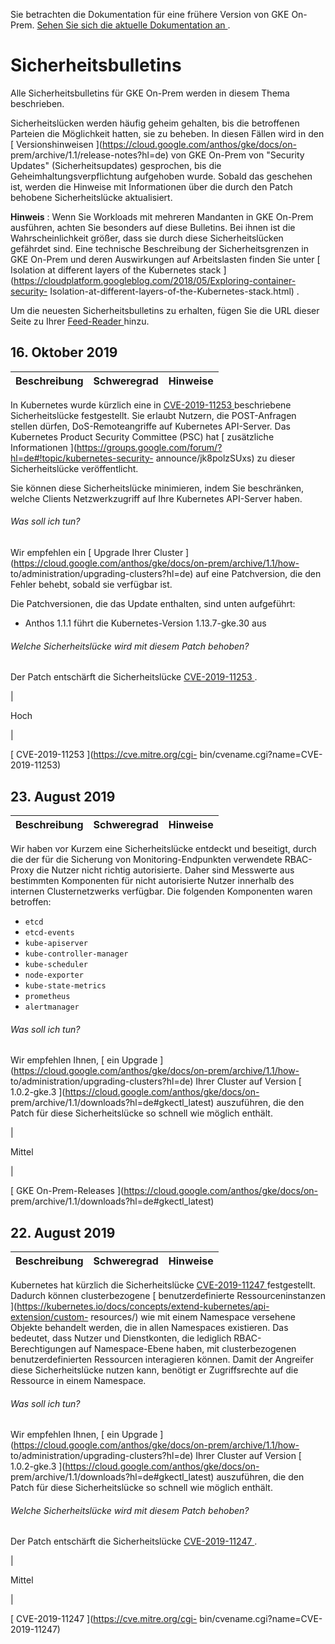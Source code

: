 Sie betrachten die Dokumentation für eine frühere Version von GKE On-Prem. [
Sehen Sie sich die aktuelle Dokumentation an
](https://cloud.google.com/anthos/gke/docs/on-prem?hl=de) .

#  Sicherheitsbulletins

Alle Sicherheitsbulletins für GKE On-Prem werden in diesem Thema beschrieben.

Sicherheitslücken werden häufig geheim gehalten, bis die betroffenen Parteien
die Möglichkeit hatten, sie zu beheben. In diesen Fällen wird in den [
Versionshinweisen ](https://cloud.google.com/anthos/gke/docs/on-
prem/archive/1.1/release-notes?hl=de) von GKE On-Prem von "Security Updates"
(Sicherheitsupdates) gesprochen, bis die Geheimhaltungsverpflichtung
aufgehoben wurde. Sobald das geschehen ist, werden die Hinweise mit
Informationen über die durch den Patch behobene Sicherheitslücke aktualisiert.

**Hinweis** : Wenn Sie Workloads mit mehreren Mandanten in GKE On-Prem
ausführen, achten Sie besonders auf diese Bulletins. Bei ihnen ist die
Wahrscheinlichkeit größer, dass sie durch diese Sicherheitslücken gefährdet
sind. Eine technische Beschreibung der Sicherheitsgrenzen in GKE On-Prem und
deren Auswirkungen auf Arbeitslasten finden Sie unter [ Isolation at different
layers of the Kubernetes stack
](https://cloudplatform.googleblog.com/2018/05/Exploring-container-security-
Isolation-at-different-layers-of-the-Kubernetes-stack.html) .

Um die neuesten Sicherheitsbulletins zu erhalten, fügen Sie die URL dieser
Seite zu Ihrer [ Feed-Reader
](https://wikipedia.org/wiki/Comparison_of_feed_aggregators) hinzu.

##  16\. Oktober 2019

Beschreibung  |  Schweregrad  |  Hinweise  
---|---|---  
  
In Kubernetes wurde kürzlich eine in [ CVE-2019-11253
](https://cve.mitre.org/cgi-bin/cvename.cgi?name=CVE-2019-11253) beschriebene
Sicherheitslücke festgestellt. Sie erlaubt Nutzern, die POST-Anfragen stellen
dürfen, DoS-Remoteangriffe auf Kubernetes API-Server. Das Kubernetes Product
Security Committee (PSC) hat [ zusätzliche Informationen
](https://groups.google.com/forum/?hl=de#!topic/kubernetes-security-
announce/jk8polzSUxs) zu dieser Sicherheitslücke veröffentlicht.

Sie können diese Sicherheitslücke minimieren, indem Sie beschränken, welche
Clients Netzwerkzugriff auf Ihre Kubernetes API-Server haben.

######  Was soll ich tun?

Wir empfehlen ein [ Upgrade Ihrer Cluster
](https://cloud.google.com/anthos/gke/docs/on-prem/archive/1.1/how-
to/administration/upgrading-clusters?hl=de) auf eine Patchversion, die den
Fehler behebt, sobald sie verfügbar ist.

Die Patchversionen, die das Update enthalten, sind unten aufgeführt:

  * Anthos 1.1.1 führt die Kubernetes-Version 1.13.7-gke.30 aus 

######  Welche Sicherheitslücke wird mit diesem Patch behoben?

Der Patch entschärft die Sicherheitslücke [ CVE-2019-11253
](https://cve.mitre.org/cgi-bin/cvename.cgi?name=CVE-2019-11253) .

|

Hoch

|

[ CVE-2019-11253 ](https://cve.mitre.org/cgi-
bin/cvename.cgi?name=CVE-2019-11253)  
  
##  23\. August 2019

Beschreibung  |  Schweregrad  |  Hinweise  
---|---|---  
  
Wir haben vor Kurzem eine Sicherheitslücke entdeckt und beseitigt, durch die
der für die Sicherung von Monitoring-Endpunkten verwendete RBAC-Proxy die
Nutzer nicht richtig autorisierte. Daher sind Messwerte aus bestimmten
Komponenten für nicht autorisierte Nutzer innerhalb des internen
Clusternetzwerks verfügbar. Die folgenden Komponenten waren betroffen:

  * ` etcd `
  * ` etcd-events `
  * ` kube-apiserver `
  * ` kube-controller-manager `
  * ` kube-scheduler `
  * ` node-exporter `
  * ` kube-state-metrics `
  * ` prometheus `
  * ` alertmanager `

######  Was soll ich tun?

Wir empfehlen Ihnen, [ ein Upgrade
](https://cloud.google.com/anthos/gke/docs/on-prem/archive/1.1/how-
to/administration/upgrading-clusters?hl=de) Ihrer Cluster auf Version [
1.0.2-gke.3 ](https://cloud.google.com/anthos/gke/docs/on-
prem/archive/1.1/downloads?hl=de#gkectl_latest) auszuführen, die den Patch für
diese Sicherheitslücke so schnell wie möglich enthält.

|

Mittel

|

[ GKE On-Prem-Releases ](https://cloud.google.com/anthos/gke/docs/on-
prem/archive/1.1/downloads?hl=de#gkectl_latest)  
  
##  22\. August 2019

Beschreibung  |  Schweregrad  |  Hinweise  
---|---|---  
  
Kubernetes hat kürzlich die Sicherheitslücke [ CVE-2019-11247
](https://cve.mitre.org/cgi-bin/cvename.cgi?name=CVE-2019-11247) festgestellt.
Dadurch können clusterbezogene [ benutzerdefinierte Ressourceninstanzen
](https://kubernetes.io/docs/concepts/extend-kubernetes/api-extension/custom-
resources/) wie mit einem Namespace versehene Objekte behandelt werden, die in
allen Namespaces existieren. Das bedeutet, dass Nutzer und Dienstkonten, die
lediglich RBAC-Berechtigungen auf Namespace-Ebene haben, mit clusterbezogenen
benutzerdefinierten Ressourcen interagieren können. Damit der Angreifer diese
Sicherheitslücke nutzen kann, benötigt er Zugriffsrechte auf die Ressource in
einem Namespace.

######  Was soll ich tun?

Wir empfehlen Ihnen, [ ein Upgrade
](https://cloud.google.com/anthos/gke/docs/on-prem/archive/1.1/how-
to/administration/upgrading-clusters?hl=de) Ihrer Cluster auf Version [
1.0.2-gke.3 ](https://cloud.google.com/anthos/gke/docs/on-
prem/archive/1.1/downloads?hl=de#gkectl_latest) auszuführen, die den Patch für
diese Sicherheitslücke so schnell wie möglich enthält.

######  Welche Sicherheitslücke wird mit diesem Patch behoben?

Der Patch entschärft die Sicherheitslücke [ CVE-2019-11247
](https://cve.mitre.org/cgi-bin/cvename.cgi?name=CVE-2019-11247) .

|

Mittel

|

[ CVE-2019-11247 ](https://cve.mitre.org/cgi-
bin/cvename.cgi?name=CVE-2019-11247)

